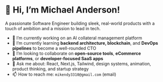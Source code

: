 # 👋 Hi, I’m Michael Anderson!

A passionate Software Engineer building sleek, real-world products with a touch of ambition and a mission to lead in tech.

- 🔭 I’m currently working on an AI collateral management platform 
- 🌱 I’m currently learning **backend architecture, blockchain**, and **DevOps pipelines** to become a well-rounded CTO
- 👯 I’m looking to collaborate on **open-source tools**, **eCommerce platforms**, or **developer-focused SaaS apps**
- 💬 Ask me about: React, Next.js, Tailwind, design systems, animation, product thinking, and startup strategy
- 📫 How to reach me: `mikendy3310@gmail.com` (email)

